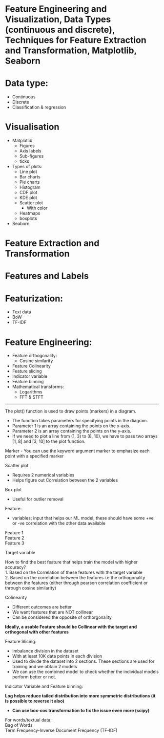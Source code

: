 # Feature Engineering and Visualization, Data Types (continuous and discrete), Techniques for Feature Extraction and Transformation, Matplotlib, Seaborn

# Data type:

* Continuous  
* Discrete  
* Classification & regression

# Visualisation

* Matplotlib  
  * Figures  
  * Axis labels  
  * Sub-figures  
  * ticks  
* Types of plots:  
  * Line plot  
  * Bar charts  
  * Pie charts  
  * Histogram  
  * CDF plot  
  * KDE plot  
  * Scatter plot  
    * With color  
  * Heatmaps  
  * boxplots  
* Seaborn

# Feature Extraction and Transformation

# Features and Labels

# Featurization:

* Text data  
* BoW  
* TF-IDF

# Feature Engineering:

* Feature orthogonality:  
  * Cosine similarity  
* Feature Colinearity  
* Feature slicing  
* Indicator variable  
* Feature binning  
* Mathematical transforms:  
  * Logarithms  
  * FFT & STFT

---

The plot() function is used to draw points (markers) in a diagram.

* The function takes parameters for specifying points in the diagram.  
* Parameter 1 is an array containing the points on the x-axis.  
* Parameter 2 is an array containing the points on the y-axis.  
* If we need to plot a line from (1, 3\) to (8, 10), we have to pass two arrays \[1, 8\] and \[3, 10\] to the plot function.

Marker \- You can use the keyword argument marker to emphasize each point with a specified marker

Scatter plot

- Requires 2 numerical variables  
- Helps figure out Correlation between the 2 variables

Box plot

- Useful for outlier removal

Feature: 

* variables; input that helps our ML model; these should have some \+ve or \-ve correlation with the other data available

Feature 1  
Feature 2  
Feature 3

Target variable

How to find the best feature that helps train the model with higher accuracy?  
1\. Based on the Correlation of these features with the target variable  
2\. Based on the correlation between the features i.e the orthogonality between the features (either through pearson correlation coefficient or through cosine similarity)

Colinearity

- Different outcomes are better  
- We want features that are NOT collinear  
- Can be considered the opposite of orthorgonality

**Ideally, a usable Feature should be Collinear with the target and orthogonal with other features**

Feature Slicing:

* Imbalance division in the dataset  
* With at least 10K data points in each division  
* Used to divide the dataset into 2 sections. These sections are used for training and we obtain 2 models   
* We can use the combined model to check whether the individual models perform better or not.

Indicator Variable and Feature binning:

**Log helps reduce tailed distribution into more symmetric distributions (it is possible to reverse it also)**

- **Can use box-cos transformation to fix the issue even more (scipy)**

For words/textual data:  
Bag of Words  
Term Frequency-Inverse Document Frequency (TF-IDF)  
